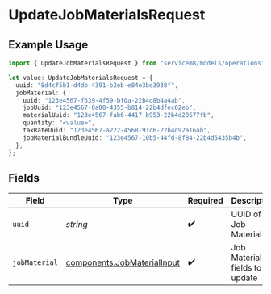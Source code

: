 # UpdateJobMaterialsRequest

## Example Usage

```typescript
import { UpdateJobMaterialsRequest } from "servicem8/models/operations";

let value: UpdateJobMaterialsRequest = {
  uuid: "8d4cf5b1-d4db-4391-b2eb-e84e3be3938f",
  jobMaterial: {
    uuid: "123e4567-f639-4f59-bf0a-22b4d8b4a4ab",
    jobUuid: "123e4567-0a00-4355-b814-22b4dfec62eb",
    materialUuid: "123e4567-fab6-4417-b953-22b4d28677fb",
    quantity: "<value>",
    taxRateUuid: "123e4567-a222-4568-91c6-22b4d92a16ab",
    jobMaterialBundleUuid: "123e4567-10b5-44fd-8f84-22b4d5435b4b",
  },
};
```

## Fields

| Field                                                                      | Type                                                                       | Required                                                                   | Description                                                                |
| -------------------------------------------------------------------------- | -------------------------------------------------------------------------- | -------------------------------------------------------------------------- | -------------------------------------------------------------------------- |
| `uuid`                                                                     | *string*                                                                   | :heavy_check_mark:                                                         | UUID of the Job Material                                                   |
| `jobMaterial`                                                              | [components.JobMaterialInput](../../models/components/jobmaterialinput.md) | :heavy_check_mark:                                                         | Job Material fields to update                                              |